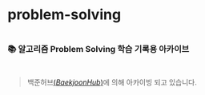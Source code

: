 # problem-solving
#
### 📚 알고리즘 Problem Solving 학습 기록용 아카이브
#
> 백준허브[(*BaekjoonHub*)](https://github.com/BaekjoonHub/BaekjoonHub)에 의해 아카이빙 되고 있습니다.



